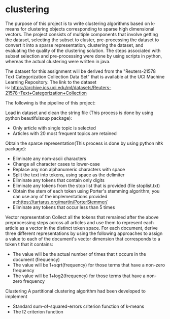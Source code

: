 # clustering
The purpose of this project is to write clustering algorithms based on k-means for clustering objects corresponding to sparse high dimensional vectors. The project consists of multiple components that involve getting the dataset, selecting the subset to cluster, pre-processing the dataset to convert it into a sparse representation, clustering the dataset, and evaluating the quality of the clustering solution. The steps associated with subset selection and pre-processing were done by using scripts in python, whereas the actual clustering were written in java.

The dataset for this assignment will be derived from the "Reuters-21578 Text Categorization Collection Data Set" that is available at the UCI Machine Learning Repository. The link to the dataset is: https://archive.ics.uci.edu/ml/datasets/Reuters-21578+Text+Categorization+Collection

The following is the pipeline of this project:

Load in dataset and clean the string file (This process is done by using python beautifulsoup package):
- Only article with single topic is selected
- Articles with 20 most frequent topics are retained

Obtain the sparce representation(This process is done by using python nltk package):
- Eliminate any nom-ascii characters
- Change all character cases to lower-case
- Replace any non alphanumeric characters with space
- Split the text into tokens, using space as the delimiter
- Eliminate any tokens that contain only digits
- Eliminate any tokens from the stop list that is provided (file stoplist.txt)
- Obtain the stem of each token using Porter's stemming algorithm; you can use any of the implementations provided at:https://tartarus.org/martin/PorterStemmer/
- Eliminate any tokens that occur less than 5 times

Vector representation Collect all the tokens that remained after the above preprocessing steps across all articles and use them to represent each article as a vector in the distinct token space. For each document, derive three different representations by using the following approaches to assign a value to each of the document's vector dimension that corresponds to a token t that it contains:
- The value will be the actual number of times that t occurs in the document (frequency)
- The value will be 1+sqrt(frequency) for those terms that have a non-zero frequency
- The value will be 1+log2(frequency) for those terms that have a non-zero frequency

Clustering A partitional clustering algorithm had been developed to implement
- Standard sum-of-squared-errors criterion function of k-means
- The I2 criterion function
